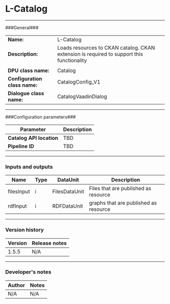 # L-Catalog #
----------

###General###

|                              |                                                               |
|------------------------------|---------------------------------------------------------------|
|**Name:**                     |L-Catalog                                             |
|**Description:**              |Loads resources to CKAN catalog. CKAN extension is required to support this functionality |
|                              |                                                               |
|**DPU class name:**           |Catalog     | 
|**Configuration class name:** |CatalogConfig_V1                           |
|**Dialogue class name:**      |CatalogVaadinDialog | 

***

###Configuration parameters###


|Parameter                        |Description                             |                                                        
|---------------------------------|----------------------------------------|
|**Catalog API location** | TBD  |
|**Pipeline ID** | TBD |

***

### Inputs and outputs ###

|Name                |Type       |DataUnit                         |Description                        |
|--------------------|-----------|---------------------------------|-----------------------------------|
|filesInput |i |FilesDataUnit | Files that are published as resource  |
|rdfInput |i |RDFDataUnit | graphs that are published as resource  |

***

### Version history ###

|Version            |Release notes                                   |
|-------------------|------------------------------------------------|
|1.5.5              |N/A                                             |                                


***

### Developer's notes ###

|Author            |Notes                 |
|------------------|----------------------|
|N/A               |N/A                   | 

